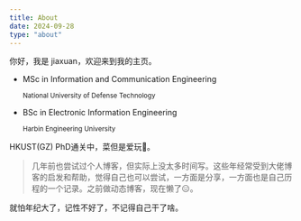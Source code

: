 ```yaml
---
title: About
date: 2024-09-28
type: "about"
---
```


你好，我是 jiaxuan，欢迎来到我的主页。

- MSc in Information and Communication Engineering

    <small>National University of Defense Technology</small>

- BSc in Electronic Information Engineering

    <small>Harbin Engineering University</small>

HKUST(GZ) PhD通关中，菜但是爱玩🎃。

> 几年前也尝试过个人博客，但实际上没太多时间写。这些年经常受到大佬博客的启发和帮助，觉得自己也可以尝试，一方面是分享，一方面也是自己历程的一个记录。之前做动态博客，现在懒了😑。

就怕年纪大了，记性不好了，不记得自己干了啥。

